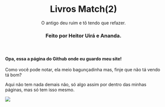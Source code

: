 <!DOCTYPE html>
<html>

<head>
  <meta charset="utf-8">
  <meta name="viewport" content="width=device-width">
  <meta name="viewport" content="width=device-width,initial-scale=1"/>
  <meta name="viewport" content="width=device-widht, initial-scale=1.0, maximum-scale=1.0, user-scalable=no" />
  <meta name="google-site-verification" content="yb49l207zp1Hj_LFiBEjg7_W_vtQA7dMsh_NbhBxPCQ" />
  <link href="style.css" rel="stylesheet" type="text/css" />
  <link href="1000338711-removebg-preview.png" rel="icon" type="image/jpg">
  <meta name="description" content="É um blog que junta livros de todos os gêneros e fala sobre eles.
    Este livro foi criado por Heitor Uirá, e Ananda Canto Fontes, Bárbara Kathleen e Gustavo Henrique deram pitaco." />
</head>
<body>
<header>
<h1> Livros Match(2) </h1>

<p> O antigo deu ruim e tô tendo que refazer. </p>
<h3> Feito por Heitor Uirá e Ananda. </h3>
</header>
<main>
<h4>Opa, essa a página do Github onde eu guardo meu site!</h4>
<p>Como você pode notar, ela meio bagunçadinha mas, finje que não tá vendo tá bom?</p>
<p>Aqui não tem nada demais não, só algo assim por dentro das minhas páginas, mas só tem isso mesmo.</p>
<img src="https://static.wikia.nocookie.net/delta-rune/images/8/82/S%C3%ADmbolo_Deltarune.jpg/revision/latest?cb=20190617225445&path-prefix=es">
</main>
</body>
</html>
